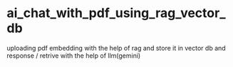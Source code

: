 # ai_chat_with_pdf_using_rag_vector_db
uploading pdf embedding with the help of rag and store it in vector db and response / retrive with the help of llm(gemini)
